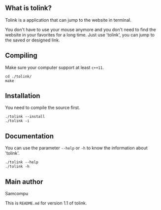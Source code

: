 ## What is tolink?

Tolink is a application that can jump to the website in terminal.

You don't have to use your mouse anymore and you don't need to find the website in your favorites for a long time. Just use 'tolink', you can jump to the saved or designed link.

## Compiling

Make sure your computer support at least `c++11`.

```
cd ./tolink/
make
```

## Installation

You need to compile the source first.

```
./tolink --install
./tolink -i
```

## Documentation

You can use the parameter `--help` or `-h` to know the information about 'tolink'.

```
./tolink --help
./tolink -h
```

## Main author

Samcompu

This is `README.md` for version 1.1 of tolink.
